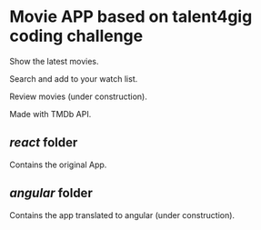 # Movie APP based on talent4gig coding challenge

Show the latest movies.

Search and add to your watch list.

Review movies (under construction).

Made with TMDb API.

## *react* folder

Contains the original App.

## *angular* folder

Contains the app translated to angular (under construction).